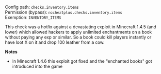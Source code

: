 Config path: `checks.inventory.items`  
Permission (bypass): `nocheatplus.checks.inventory.items`  
Exemption: `INVENTORY_ITEMS`  

This check was a hotfix against a devastating exploit in Minecraft 1.4.5 (and lower) which allowed hackers to apply unlimited enchantments on a book without paying any exp or similar. So a book could kill players instantly or have loot X on it and drop 100 leather from a cow.

**Notes**
* In Minecraft 1.4.6 this exploit got fixed and the "enchanted books" got introduced into the game